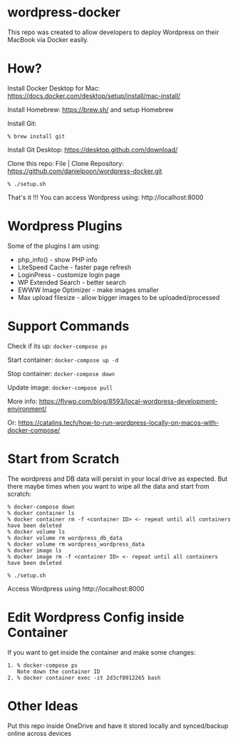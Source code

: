 # wordpress-docker

This repo was created to allow developers to deploy Wordpress on their MacBook via Docker easily.

# How?

Install Docker Desktop for Mac: https://docs.docker.com/desktop/setup/install/mac-install/

Install Homebrew: https://brew.sh/ and setup Homebrew

Install Git: 
```
% brew install git
```
Install Git Desktop: https://desktop.github.com/download/

Clone this repo: 
File | Clone Repository: https://github.com/danielpoon/wordpress-docker.git
```
% ./setup.sh
```

That's it !!! You can access Wordpress using: http://localhost:8000


# Wordpress Plugins

Some of the plugins I am using:

- php_info() - show PHP info
- LiteSpeed Cache - faster page refresh
- LoginPress - customize login page
- WP Extended Search - better search
- EWWW Image Optimizer - make images smaller
- Max upload filesize - allow bigger images to be uploaded/processed

# Support Commands

Check if its up: 
```docker-compose ps```

Start container: 
```docker-compose up -d```

Stop container: 
```docker-compose down```

Update image: 
```docker-compose pull```

More info: https://flywp.com/blog/8593/local-wordpress-development-environment/

Or: https://catalins.tech/how-to-run-wordpress-locally-on-macos-with-docker-compose/

# Start from Scratch

The wordpress and DB data will persist in your local drive as expected. But there maybe times when you want to wipe all the data and start from scratch:

```
% docker-compose down
% docker container ls
% docker container rm -f <container ID> <- repeat until all containers have been deleted
% docker volume ls
% docker volume rm wordpress_db_data
% docker volume rm wordpress_wordpress_data
% docker image ls
% docker image rm -f <container ID> <- repeat until all containers have been deleted

% ./setup.sh
```

Access Wordpress using http://localhost:8000

# Edit Wordpress Config inside Container

If you want to get inside the container and make some changes:
```
1. % docker-compose ps
   Note down the container ID
2. % docker container exec -it 2d3cf8912265 bash
```

# Other Ideas

Put this repo inside OneDrive and have it stored locally and synced/backup online across devices

